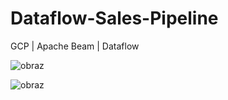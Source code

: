 # Dataflow-Sales-Pipeline
GCP | Apache Beam | Dataflow

![obraz](https://github.com/KatarzynaBanach/Dataflow-Sales-Pipeline/assets/102869680/4bf86522-f705-4ca7-9c6d-26374f65a2b1)


![obraz](https://github.com/KatarzynaBanach/Dataflow-Sales-Pipeline/assets/102869680/06c613a4-3058-43c1-bb59-b563a51ac5b2)
